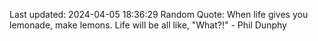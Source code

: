 Last updated: 2024-04-05 18:36:29
Random Quote: When life gives you lemonade, make lemons. Life will be all like, "What?!" - Phil Dunphy